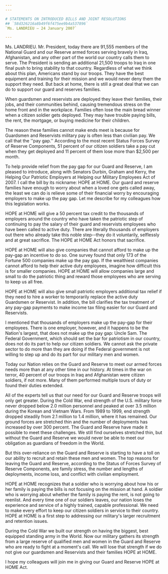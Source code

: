 ```yaml
---
---

# STATEMENTS ON INTRODUCED BILLS AND JOINT RESOLUTIONS
## `58d326216a8b49f6f475ee9b4a537896`
`Ms. LANDRIEU — 24 January 2007`

---
```



Ms. LANDRIEU. Mr. President, today there are 91,555 members of the 
National Guard and our Reserve armed forces serving bravely in Iraq, 
Afghanistan, and any other part of the world our country calls them to 
serve. The President is sending an additional 21,500 troops to Iraq in 
one final push to bring stability to that country. Regardless of what 
we think about this plan, Americans stand by our troops. They have the 
best equipment and training for their mission and we would never deny 
them the support they need. But back at home, there is still a great 
deal that we can do to support our guard and reserves families.

When guardsmen and reservists are deployed they leave their families, 
their jobs, and their communities behind, causing tremendous stress on 
the home front and in the workplace. Families often lose the main bread 
winner when a citizen soldier gets deployed. They may have trouble 
paying bills, the rent, the mortgage, or buying medicine for their 
children.

The reason these families cannot make ends meet is because for 
Guardsmen and Reservists military pay is often less than civilian pay. 
We call that the ''pay gap.'' According to the most recent Status 
Forces Survey of Reserve Components, 51 percent of our citizen soldiers 
take a pay cut when they get deployed and 11 percent of them lose more 
than $2,500 per month.

To help provide relief from the pay gap for our Guard and Reserve, I 
am pleased to introduce, along with Senators Durbin, Graham and Kerry, 
the Helping Our Patriotic Employers at Helping our Military Employees 
Act of 2007. I call the bill by its nickname: HOPE at HOME. Our guard 
and reserve families have enough to worry about when a loved one gets 
called away, the least we can do is relieve some of their financial 
worry by encouraging employers to make up the pay gap. Let me describe 
for my colleagues how this legislation works.



HOPE at HOME will give a 50 percent tax credit to the thousands of 
employers around the country who have taken the patriotic step of 
continuing to pay the salary of their guard and reservists employees 
who have been called to active duty. There are literally thousands of 
employers out there who already take this noble step--they do it 
voluntarily, selflessly and at great sacrifice. The HOPE at HOME Act 
honors that sacrifice.

HOPE at HOME will also give companies that cannot afford to make up 
the pay-gap an incentive to do so. One survey found that only 173 of 
the Fortune 500 companies make up the pay gap. If the wealthiest 
companies cannot afford to help their active duty employees, imagine 
how difficult this is for smaller companies. HOPE at HOME will allow 
companies large and small to do the patriotic thing and reward those 
employees who are serving to keep us all free.

HOPE at HOME will also give small patriotic employers additional tax 
relief if they need to hire a worker to temporarily replace the active 
duty Guardsmen or Reservist. In addition, the bill clarifies the tax 
treatment of any pay-gap payments to make income tax filing easier for 
our Guard and Reservists.


I mentioned that thousands of employers make up the pay-gap for their 
employees. There is one employer, however, and it happens to be the 
Nation's largest, that does not make up the pay gap: Uncle Sam. The 
Federal Government, which should set the bar for patriotism in our 
country, does not do its part to help our citizen soldiers. We cannot 
ask the private sector to do more than they are doing if the Federal 
government is not willing to step up and do its part for our military 
men and women.

Today our Nation relies on the Guard and Reserve to meet our armed 
forces needs more than at any other time in our history. At times in 
the war on terror, 40 percent of our troops in Iraq and Afghanistan 
were citizen soldiers, if not more. Many of them performed multiple 
tours of duty or found their duties extended.

All of the experts tell us that our need for our Guard and Reserve 
troops will only get greater. During the Cold War, end strength of the 
U.S. military force never dropped below 2.0 million personnel and 
peaked at over 3.5 million during the Korean and Vietnam Wars. From 
1989 to 1999, end strength dropped steadily from 2.1 million to 1.4 
million, where it has remained. Our ground forces are stretched thin 
and the number of deployments has increased by over 300 percent. The 
Guard and Reserve have made it possible to meet these challenges. We 
still find ourselves stretched thin, but without the Guard and Reserve 
we would never be able to meet our obligation as guardians of freedom 
in the World.

But this over-reliance on the Guard and Reserve is starting to have a 
toll on our ability to recruit and retain these men and women. The top 
reasons for leaving the Guard and Reserve, according to the Status of 
Forces Survey of Reserve Components, are family stress, the number and 
lengths of deployments, income loss, and conflict with civilian 
employment.

HOPE at HOME recognizes that a soldier who is worrying about how his 
or her family is paying the bills is not focusing on the mission at 
hand. A soldier who is worrying about whether the family is paying the 
rent, is not going to reenlist. And every time one of our soldiers 
leaves, our nation loses the experience and service of a highly 
trained, capable professional. We need to make every effort to keep our 
citizen soldiers in service to their country. HOPE at HOME is a first 
step to addressing our military's larger recruitment and retention 
issues.

During the Cold War we built our strength on having the biggest, best 
equipped standing army in the World. Now our military gathers its 
strength from a large reserve of qualified men and women in the Guard 
and Reserve who are ready to fight at a moment's call. We will lose 
that strength if we do not give our guardsmen and Reservists and their 
families HOPE at HOME.

I hope my colleagues will join me in giving our Guard and Reserve 
HOPE at HOME Act.